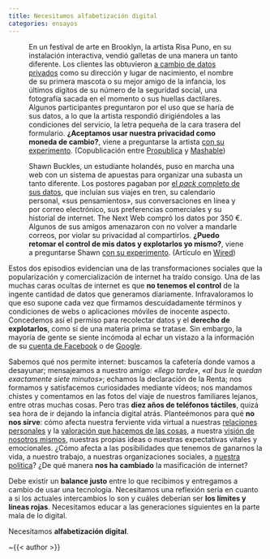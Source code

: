 ```yaml
---
title: Necesitamos alfabetización digital
categories: ensayos
---
```


<figure>

En un festival de arte en Brooklyn, la artista Risa Puno, en su instalación interactiva, vendió galletas de una manera un tanto diferente. Los clientes las obtuvieron [a cambio de datos privados][risa-puno-pec-formulario] como su dirección y lugar de nacimiento, el nombre de su primera mascota o su mejor amigo de la infancia, los últimos dígitos de su número de la seguridad social, una fotografía sacada en el momento o sus huellas dactilares. Algunos participantes preguntaron por el uso que se haría de sus datos, a lo que la artista respondió dirigiéndoles a las condiciones del servicio, la letra pequeña de la cara trasera del formulario. **¿Aceptamos usar nuestra privacidad como moneda de cambio?**, viene a preguntarse la artista [con su experimento][risa-puno-please-enable-cookies].
(Copublicación entre [Propublica][propublica-data-trade-for-cookies] y [Mashable][mashable-data-for-cookies])

</figure>

[risa-puno-please-enable-cookies]: https://www.risapuno.com/please-enable-cookies/ "Resumen del experimento Please Enable Cookies de Risa Puno (en inglés)"
[risa-puno-pec-formulario]: https://www.risapuno.com/s/PEC_form2.pdf "Formulario que los clientes rellenaron en el experimento de Risa Puno (en inglés)"
[propublica-data-trade-for-cookies]: https://www.propublica.org/article/how-much-of-your-data-would-you-trade-for-a-free-cookie "Artículo en Propublica sobre el experimento de Risa Puno (en inglés)"
[mashable-data-for-cookies]: https://mashable.com/2014/10/01/data-for-cookies/ "Artículo en Mashable sobre el experimento de Risa Puno (en inglés)"


<figure>

Shawn Buckles, un estudiante holandés, puso en marcha una web con un sistema de apuestas para organizar una subasta un tanto diferente. Los postores pagaban por [el _pack_ completo de sus datos][shawn-buckles-data-for-sale], que incluían sus viajes en tren, su calendario personal, «sus pensamientos», sus conversaciones en línea y por correo electrónico, sus preferencias comerciales y su historial de internet. The Next Web compró los datos por 350&nbsp;€. Algunos de sus amigos amenazaron con no volver a mandarle correos, por violar su privacidad al compartirlos.
**¿Puedo retomar el control de mis datos y explotarlos yo mismo?**, viene a preguntarse Shawn [con su experimento][shawn-buckles-data-for-sale]. (Artículo en [Wired][wired-data-soul-sold-for-350e])

</figure>

[shawn-buckles-data-for-sale]: http://shawnbuckles.nl/dataforsale/ "SE VENDEN datos personales, subasta de Shawn Buckles (en inglés)"
[shawn-buckles-privacy-pamphlet]: http://shawnbuckles.nl/privacypamphlet/ "Panfleto sobre privacidad de Shawn Buckles (en inglés)"
[wired-data-soul-sold-for-350e]: https://www.wired.co.uk/article/shawn-buckles-is-worth-350-euros "Artículo en Wired sobre el experimento de Shawn Buckles (en inglés)"


Estos dos episodios evidencian una de las transformaciones sociales que la popularización y comercialización de internet ha traído consigo. Una de las muchas caras ocultas de internet es que **no tenemos el control** de la ingente cantidad de datos que generamos diariamente. Infravaloramos lo que eso supone cada vez que firmamos descuidadamente términos y condiciones de webs o aplicaciones móviles de inocente aspecto. Concedemos así el permiso para recolectar datos y el **derecho de explotarlos**, como si de una materia prima se tratase. Sin embargo, la mayoría de gente se siente incómoda al echar un vistazo a la información de su [cuenta de Facebook][facebook-download-info] o de [Google][google-dashboard].


Sabemos qué nos permite internet: buscamos la cafetería donde vamos a desayunar; mensajeamos a nuestro amigo: _«llego tarde»_, _«al bus le quedan exactamente siete minutos»_; echamos la declaración de la Renta; nos formamos y satisfacemos curiosidades mediante vídeos; nos mandamos chistes y comentamos en las fotos del viaje de nuestros familiares lejanos, entre otras muchas cosas. Pero tras **diez años de teléfonos táctiles**, quizá sea hora de ir dejando la infancia digital atrás. Planteémonos para qué **no nos sirve**: cómo afecta nuestra ferviente vida virtual a nuestras [relaciones personales][el-pais-zygmunt-bauman-social-media] y la [valoración que hacemos de las cosas][ted-eli-pariser-filter-bubble], a nuestra [visión de nosotros mismos][el-pais-byung-chul-han], nuestras propias ideas o nuestras expectativas vitales y emocionales. ¿Cómo afecta a las posibilidades que tenemos de ganarnos la vida, a nuestro trabajo, a nuestras organizaciones sociales, a [nuestra política][el-mundo-campaña-elecciones-2015]? ¿De qué manera **nos ha cambiado** la masificación de internet?


Debe existir un **balance justo** entre lo que recibimos y entregamos a cambio de usar una tecnología. Necesitamos una reflexión seria en cuanto a si los actuales intercambios lo son y cuáles deberían ser **los límites y líneas rojas**. Necesitamos educar a las generaciones siguientes en la parte mala de lo digital.

Necesitamos **alfabetización digital**.

~{{< author >}}



[facebook-download-info]: https://www.facebook.com/help/131112897028467 "Descarga de tu información en Facebook"
[google-dashboard]: https://myaccount.google.com/intro/dashboard?hl=es-ES "Panel de datos de tu cuenta de Google"

[el-pais-zygmunt-bauman-social-media]: https://elpais.com/cultura/2015/12/30/babelia/1451504427_675885.html "Entrevista en El País a Zygmunt Bauman: “Las redes sociales son una trampa”"
[el-pais-byung-chul-han]: https://elpais.com/cultura/2018/02/07/actualidad/1517989873_086219.html "Artículo en El País: “Ahora uno se explota a sí mismo y cree que está realizándose” (Byung-Chul Han)"
[ted-eli-pariser-filter-bubble]: https://www.ted.com/talks/eli_pariser_beware_online_filter_bubbles/transcript?language=es "Charla en TED de Eli Pariser: Cuidado con la burbuja de filtros"
[el-mundo-campaña-elecciones-2015]: http://www.elmundo.es/cronica/2016/07/03/57779fc0ca4741301d8b4609.html "Artículo en El Mundo sobre el papel de lo digital en la victoria electoral del Partido Popular en la elecciones generales de 2015"

